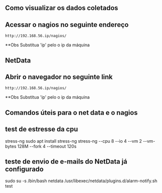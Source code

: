 ## Como visualizar os dados coletados

## Acessar o nagios no seguinte endereço

`http://192.168.56.ip/nagios/`

**Obs Substitua 'ip' pelo o ip da máquina

## NetData 

## Abrir o navegador no seguinte link

`http://192.168.56.ip/nagios/`

**Obs Substitua 'ip' pelo o ip da máquina

## Comandos úteis para o net data e o nagios

## test de estresse da cpu
stress-ng
sudo apt install stress-ng
stress-ng --cpu 8 --io 4 --vm 2 --vm-bytes 128M --fork 4 --timeout 120s

## teste de envio de e-mails do NetData já configurado
sudo su -s /bin/bash netdata
/usr/libexec/netdata/plugins.d/alarm-notify.sh test